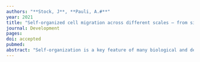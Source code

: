 ```yaml
---
authors: "**Stock, J**, **Pauli, A.#**" 
year: 2021
title: "Self-organized cell migration across different scales – from single cell to tissue formation"
journal: Development
pages: 
doi: accepted
pubmed: 
abstract: "Self-organization is a key feature of many biological and developmental processes, including cell migration. While cell migration has traditionally been viewed as a biological response to extrinsic signals, advances within the last two decades have highlighted the importance of intrinsic, self-organizing properties to direct cell migration on multiple scales. In this review, we will explore self-organizing mechanisms that lay the foundation for both single and collective cell migration. Based on in vitro and in vivo examples we will dissect theoretical concepts that underlie the persistent migration of single cells in the absence of directional guidance cues, and the formation of an autonomous cell collective that drives coordinated migration. Finally, we highlight the general implications of self-organizing principles guiding cell migration for biological and medical research."
---
```

